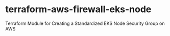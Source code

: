 # terraform-aws-firewall-eks-node
Terraform Module for Creating a Standardized EKS Node Security Group on AWS
